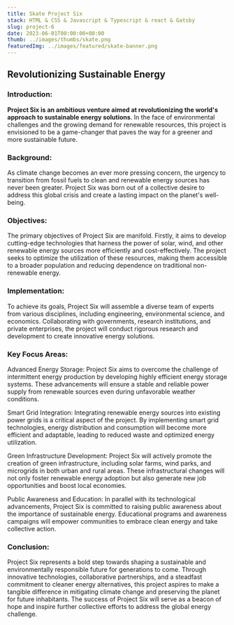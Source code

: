 ```yaml
---
title: Skate Project Six
stack: HTML & CSS & Javascript & Typescript & react & Gatsby
slug: project-6
date: 2023-06-01T00:00:00+00:00
thumb: ../images/thumbs/skate.png
featuredImg: ../images/featured/skate-banner.png
---
```


## Revolutionizing Sustainable Energy

### Introduction:

**Project Six is an ambitious venture aimed at revolutionizing the world's approach to sustainable energy solutions**. In the face of environmental challenges and the growing demand for renewable resources, this project is envisioned to be a game-changer that paves the way for a greener and more sustainable future.

### Background:

As climate change becomes an ever more pressing concern, the urgency to transition from fossil fuels to clean and renewable energy sources has never been greater. Project Six was born out of a collective desire to address this global crisis and create a lasting impact on the planet's well-being.

### Objectives:

The primary objectives of Project Six are manifold. Firstly, it aims to develop cutting-edge technologies that harness the power of solar, wind, and other renewable energy sources more efficiently and cost-effectively. The project seeks to optimize the utilization of these resources, making them accessible to a broader population and reducing dependence on traditional non-renewable energy.

### Implementation:

To achieve its goals, Project Six will assemble a diverse team of experts from various disciplines, including engineering, environmental science, and economics. Collaborating with governments, research institutions, and private enterprises, the project will conduct rigorous research and development to create innovative energy solutions.

### Key Focus Areas:

Advanced Energy Storage: Project Six aims to overcome the challenge of intermittent energy production by developing highly efficient energy storage systems. These advancements will ensure a stable and reliable power supply from renewable sources even during unfavorable weather conditions.

Smart Grid Integration: Integrating renewable energy sources into existing power grids is a critical aspect of the project. By implementing smart grid technologies, energy distribution and consumption will become more efficient and adaptable, leading to reduced waste and optimized energy utilization.

Green Infrastructure Development: Project Six will actively promote the creation of green infrastructure, including solar farms, wind parks, and microgrids in both urban and rural areas. These infrastructural changes will not only foster renewable energy adoption but also generate new job opportunities and boost local economies.

Public Awareness and Education: In parallel with its technological advancements, Project Six is committed to raising public awareness about the importance of sustainable energy. Educational programs and awareness campaigns will empower communities to embrace clean energy and take collective action.

### Conclusion:

Project Six represents a bold step towards shaping a sustainable and environmentally responsible future for generations to come. Through innovative technologies, collaborative partnerships, and a steadfast commitment to cleaner energy alternatives, this project aspires to make a tangible difference in mitigating climate change and preserving the planet for future inhabitants. The success of Project Six will serve as a beacon of hope and inspire further collective efforts to address the global energy challenge.
